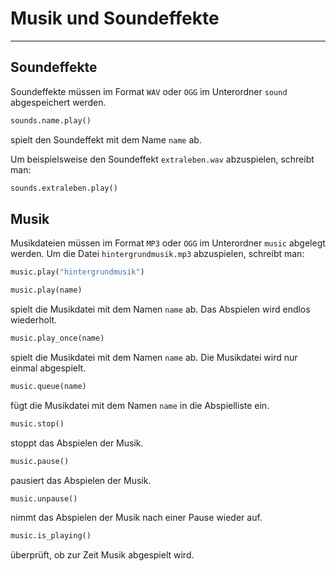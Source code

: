 # Musik und Soundeffekte
---

## Soundeffekte

Soundeffekte müssen im Format `WAV` oder `OGG` im Unterordner `sound` abgespeichert werden.

~~~ python
sounds.name.play()
~~~
spielt den Soundeffekt mit dem Name `name` ab.

Um beispielsweise den Soundeffekt `extraleben.wav` abzuspielen, schreibt man:
``` python
sounds.extraleben.play()
```

## Musik

Musikdateien müssen im Format `MP3` oder `OGG` im Unterordner `music` abgelegt werden. Um die Datei `hintergrundmusik.mp3` abzuspielen, schreibt man:

``` python
music.play("hintergrundmusik")
```

~~~ python
music.play(name)
~~~
spielt die Musikdatei mit dem Namen `name` ab. Das Abspielen wird endlos wiederholt.

~~~ python
music.play_once(name)
~~~
spielt die Musikdatei mit dem Namen `name` ab. Die Musikdatei wird nur einmal abgespielt.

~~~ python
music.queue(name)
~~~
fügt die Musikdatei mit dem Namen `name` in die Abspielliste ein.

~~~ python
music.stop()
~~~
stoppt das Abspielen der Musik.

~~~ python
music.pause()
~~~
pausiert das Abspielen der Musik.

~~~ python
music.unpause()
~~~
nimmt das Abspielen der Musik nach einer Pause wieder auf.

~~~ python
music.is_playing()
~~~
überprüft, ob zur Zeit Musik abgespielt wird.
